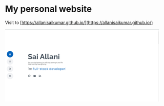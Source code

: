 # My personal website


Visit to [https://allanisaikumar.github.io/](https://allanisaikumar.github.io/)

![img](assets/img/HomePage.png)